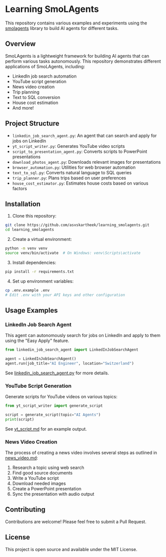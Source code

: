 # Learning SmoLAgents

This repository contains various examples and experiments using the [smolagents](https://github.com/huggingface/smolagents) library to build AI agents for different tasks.

## Overview

SmoLAgents is a lightweight framework for building AI agents that can perform various tasks autonomously. This repository demonstrates different applications of SmoLAgents, including:

- LinkedIn job search automation
- YouTube script generation
- News video creation
- Trip planning
- Text to SQL conversion
- House cost estimation
- And more!

## Project Structure

- `linkedin_job_search_agent.py`: An agent that can search and apply for jobs on LinkedIn
- `yt_script_writer.py`: Generates YouTube video scripts
- `script_to_presentation_agent.py`: Converts scripts to PowerPoint presentations
- `download_photos_agent.py`: Downloads relevant images for presentations
- `browser_automation.py`: Utilities for web browser automation
- `text_to_sql.py`: Converts natural language to SQL queries
- `trip_planner.py`: Plans trips based on user preferences
- `house_cost_estimator.py`: Estimates house costs based on various factors

## Installation

1. Clone this repository:
```bash
git clone https://github.com/asvskartheek/learning_smolagents.git
cd learning_smolagents
```

2. Create a virtual environment:
```bash
python -m venv venv
source venv/bin/activate  # On Windows: venv\Scripts\activate
```

3. Install dependencies:
```bash
pip install -r requirements.txt
```

4. Set up environment variables:
```bash
cp .env.example .env
# Edit .env with your API keys and other configuration
```

## Usage Examples

### LinkedIn Job Search Agent

This agent can autonomously search for jobs on LinkedIn and apply to them using the "Easy Apply" feature.

```python
from linkedin_job_search_agent import LinkedInJobSearchAgent

agent = LinkedInJobSearchAgent()
agent.run(job_title="AI Engineer", location="Switzerland")
```

See [linkedin_job_search_agent.py](./linkedin_job_search_agent.py) for more details.

### YouTube Script Generation

Generate scripts for YouTube videos on various topics:

```python
from yt_script_writer import generate_script

script = generate_script(topic="AI Agents")
print(script)
```

See [yt_script.md](./yt_script.md) for an example output.

### News Video Creation

The process of creating a news video involves several steps as outlined in [news_video.md](./news_video.md):

1. Research a topic using web search
2. Find good source documents
3. Write a YouTube script
4. Download needed images
5. Create a PowerPoint presentation
6. Sync the presentation with audio output

## Contributing

Contributions are welcome! Please feel free to submit a Pull Request.

## License

This project is open source and available under the MIT License.